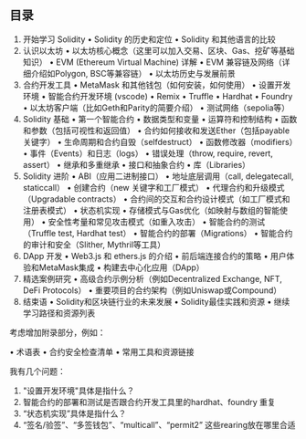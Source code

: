 ## 目录
1. 开始学习 Solidity
	• Solidity 的历史和定位
	• Solidity 和其他语言的比较
2. 认识以太坊
	• 以太坊核心概念（这里可以加入交易、区块、Gas、挖矿等基础知识）
	• EVM (Ethereum Virtual Machine) 详解
	• EVM 兼容链及网络（详细介绍如Polygon, BSC等兼容链）
	• 以太坊历史与发展前景
3. 合约开发工具
	• MetaMask 和其他钱包（如何安装，如何使用）
	• 设置开发环境
	• 智能合约开发环境 (vscode)
	• Remix
	• Truffle
	• Hardhat
	• Foundry
	• 以太坊客户端（比如Geth和Parity的简要介绍）
	• 测试网络（sepolia等）
4. Solidity 基础
	• 第一个智能合约
	• 数据类型和变量
	• 运算符和控制结构
	• 函数和参数（包括可视性和返回值）
	• 合约如何接收和发送Ether（包括payable关键字）
	• 生命周期和合约自毁（selfdestruct）
	• 函数修改器（modifiers）
	• 事件（Events）和日志（logs）
	• 错误处理（throw, require, revert, assert）
	• 继承和多重继承
	• 接口和抽象合约
	• 库（Libraries）
5. Solidity 进阶
	• ABI（应用二进制接口）
	• 地址底层调用（call, delegatecall, staticcall）
	• 创建合约（new 关键字和工厂模式）
	• 代理合约和升级模式（Upgradable contracts）
	• 合约间的交互和合约设计模式（如工厂模式和注册表模式）
	• 状态机实现
	• 存储模式与Gas优化（如映射与数组的智能使用）
	• 安全性考量和常见攻击模式（如重入攻击）
	• 智能合约的测试（Truffle test, Hardhat test）
	• 智能合约的部署（Migrations）
	• 智能合约的审计和安全（Slither, Mythril等工具）
6. DApp 开发
	• Web3.js 和 ethers.js 的介绍
	• 前后端连接合约的策略
	• 用户体验和MetaMask集成
	• 构建去中心化应用（DApp）
7. 精选案例研究
	• 高级合约示例分析（例如Decentralized Exchange, NFT, DeFi Protocols）
	• 重要项目的合约架构（例如Uniswap或Compound）
8. 结束语
	• Solidity和区块链行业的未来发展
	• Solidity最佳实践和资源
	• 继续学习路径和资源列表

考虑增加附录部分，例如：

• 术语表
• 合约安全检查清单
• 常用工具和资源链接


我有几个问题：
1. "设置开发环境"具体是指什么？
2. 智能合约的部署和测试是否跟合约开发工具里的hardhat、foundry 重复
3.  “状态机实现”具体是指什么？
4. “签名/验签”、“多签钱包”、“multicall”、“permit2” 这些rearing放在哪里合适
